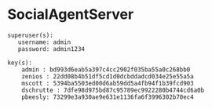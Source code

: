 # SocialAgentServer
    superuser(s):
       username: admin
       password: admin1234

    key(s):
        admin : bd993d6eab5a397c4cc2902f035ba55a0c268bb0
        zenios : 22dd08b4b51df5cd1d0dcbddadcd034e25e55a5a
        mscott : 5394ba5503ed00d6ab59dd5a4fb94f1b39fcd903
        dschrutte : 7dfe98d975bd87c95789ec9922280b4744cd6a0b
        pbeesly: 73299e3a930ae9e631e1136fa6f3996302b70ec4

